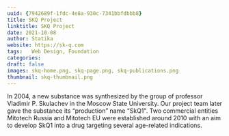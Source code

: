 ```yaml
--- 
uuid: {7942689f-1fdc-4e8a-930c-7341bbfdbbb8} 
title: SKQ Project 
linktitle: SKQ Project 
date: 2021-10-08 
author: Statika 
website: https://sk-q.com 
tags:   Web Design, Foundation
categories:   
draft: false 
images: skq-home.png, skq-page.png, skq-publications.png 
thumbnail: skq-thumbnail.png 
--- 
```


In 2004, a new substance was synthesized by the group of professor Vladimir P. Skulachev in the Moscow State 
University. Our project team later gave the substance its “production” name “SkQ1".  Two commercial 
entities Mitotech Russia and Mitotech EU were established around 2010 with an aim to 
develop SkQ1 into a drug targeting several age-related indications. 

